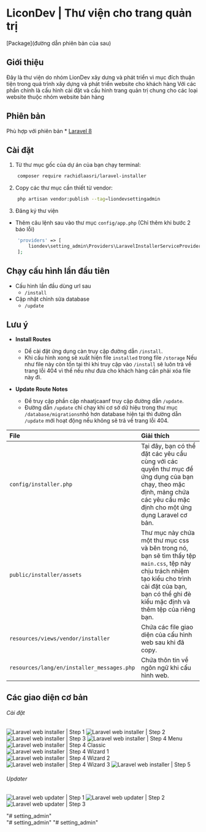 # LiconDev | Thư viện cho trang quản trị
[Package](đường dẫn phiên bản của sau)

## Giới thiệu

Đây là thư viện do nhóm LionDev xây dưng và phát triển vì mục đích thuận tiện trong quá trình xây dựng và phát triển website cho khách hàng
Với các phần chính là cấu hình cài đặt và cấu hình trang quản trị chung cho các loại website thuộc nhóm website bán hàng

## Phiên bản
Phù hợp với phiên bản * [Laravel 8](https://laravel.com/docs/8.x/installation#main-content)

## Cài đặt

1. Từ thư mục gốc của dự án của bạn chạy terminal:

```bash
    composer require rachidlaasri/laravel-installer
```
2. Copy các thư mục cần thiết từ vendor:

```bash
    php artisan vendor:publish --tag=liondevsettingadmin
```

3. Đăng ký thư viện

* Thêm câu lệnh sau vào thư mục `config/app.php` (Chỉ thêm khi bước 2 báo lỗi)
```php
	'providers' => [
	    liondev\setting_admin\Providers\LaravelInstallerServiceProvider::class,
	];
```


## Chạy cấu hình lần đầu tiên
* Cấu hình lần đầu dùng url sau
    * `/install`
* Cập nhật chỉnh sửa database
    * `/update`

## Lưu ý

* **Install Routes**
	* Dể cài đặt ứng dụng càn truy cập đường dẫn `/install`.
	* Khi cấu hình xong sẽ xuất hiện file `installed` trong file `/storage` Nếu như file này còn tồn tại thì khi truy cập vào `/install` sẽ luôn trả về trang lỗi 404 vì thế nếu như đưa cho khách hàng cần phải xóa file này đi.

* **Update Route Notes**
	* Để truy cập phần cập nhaatjcaanf truy cập đường dẫn `/update`.
	* Đường dẫn `/update` chỉ chạy khi cơ sở dữ hiệu trong thư mục `/database/migrations`nhỏ hơn database hiện tại thì đường dẫn `/update` mới hoạt động nếu không sẽ trả về trang lỗi 404.


|File|Giải thích|
|:------------|:------------|
|`config/installer.php`|Tại đây, bạn có thể đặt các yêu cầu cùng với các quyền thư mục để ứng dụng của bạn chạy, theo mặc định, mảng chứa các yêu cầu mặc định cho một ứng dụng Laravel cơ bản.|
|`public/installer/assets`|Thư mục này chứa một thư mục css và bên trong nó, bạn sẽ tìm thấy tệp `main.css`, tệp này chịu trách nhiệm tạo kiểu cho trình cài đặt của bạn, bạn có thể ghi đè kiểu mặc định và thêm tệp của riêng bạn.|
|`resources/views/vendor/installer`|Chứa các file giao diện của cấu hình web sau khi đã copy.|
|`resources/lang/en/installer_messages.php`|Chứa thôn tin về ngôn ngữ khi cấu hình web.|

## Các giao diện cơ bản

###### Cài đặt
![Laravel web installer | Step 1](https://s3-us-west-2.amazonaws.com/github-project-images/laravel-installer/install/1-welcome.jpg)
![Laravel web installer | Step 2](https://s3-us-west-2.amazonaws.com/github-project-images/laravel-installer/install/2-requirements.jpg)
![Laravel web installer | Step 3](https://s3-us-west-2.amazonaws.com/github-project-images/laravel-installer/install/3-permissions.jpg)
![Laravel web installer | Step 4 Menu](https://s3-us-west-2.amazonaws.com/github-project-images/laravel-installer/install/4-environment.jpg)
![Laravel web installer | Step 4 Classic](https://s3-us-west-2.amazonaws.com/github-project-images/laravel-installer/install/4a-environment-classic.jpg)
![Laravel web installer | Step 4 Wizard 1](https://s3-us-west-2.amazonaws.com/github-project-images/laravel-installer/install/4b-environment-wizard-1.jpg)
![Laravel web installer | Step 4 Wizard 2](https://s3-us-west-2.amazonaws.com/github-project-images/laravel-installer/install/4b-environment-wizard-2.jpg)
![Laravel web installer | Step 4 Wizard 3](https://s3-us-west-2.amazonaws.com/github-project-images/laravel-installer/install/4b-environment-wizard-3.jpg)
![Laravel web installer | Step 5](https://s3-us-west-2.amazonaws.com/github-project-images/laravel-installer/install/5-final.jpg)

###### Updater
![Laravel web updater | Step 1](https://s3-us-west-2.amazonaws.com/github-project-images/laravel-installer/update/1-welcome.jpg)
![Laravel web updater | Step 2](https://s3-us-west-2.amazonaws.com/github-project-images/laravel-installer/update/2-updates.jpg)
![Laravel web updater | Step 3](https://s3-us-west-2.amazonaws.com/github-project-images/laravel-installer/update/3-finished.jpg)


"# setting_admin"  
"# setting_admin" 
"# setting_admin" 
